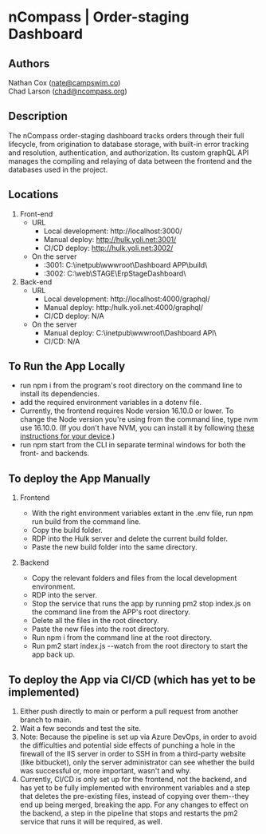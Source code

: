# nCompass | Order-staging Dashboard

## Authors

Nathan Cox (<nate@campswim.co>)  
Chad Larson (<chad@ncompass.org>)

## Description

The nCompass order-staging dashboard tracks orders through their full lifecycle, from origination to database storage, with built-in error tracking and resolution, authentication, and authorization. Its custom graphQL API manages the compiling and relaying of data between the frontend and the databases used in the project.

## Locations

1. Front-end
    - URL
      - Local development: http://localhost:3000/
      - Manual deploy: http://hulk.yoli.net:3001/
      - CI/CD deploy: http://hulk.yoli.net:3002/
    - On the server
      - :3001: C:\inetpub\wwwroot\Dashboard APP\build\
      - :3002: C:\web\STAGE\ErpStageDashboard\
2. Back-end
    - URL
      - Local development: http://localhost:4000/graphql/
      - Manual deploy: http:/hulk.yoli.net:4000/graphql/
      - CI/CD deploy: N/A
    - On the server
      - Manual deploy: C:\inetpub\wwwroot\Dashboard API\
      - CI/CD: N/A

## To Run the App Locally

- run npm i from the program's root directory on the command line to install its dependencies.
- add the required environment variables in a dotenv file.
- Currently, the frontend requires Node version 16.10.0 or lower. To change the Node version you're using from the command line, type nvm use 16.10.0. (If you don't have NVM, you can install it by following [these instructions for your device](https://www.freecodecamp.org/news/node-version-manager-nvm-install-guide/).)
- run npm start from the CLI in separate terminal windows for both the front- and backends.

## To deploy the App Manually

1. Frontend
  
    - With the right environment variables extant in the .env file, run npm run build from the command line.
    - Copy the build folder.
    - RDP into the Hulk server and delete the current build folder.
    - Paste the new build folder into the same directory.

2. Backend

    - Copy the relevant folders and files from the local development environment.
    - RDP into the server.
    - Stop the service that runs the app by running pm2 stop index.js on the command line from the APP's root directory.
    - Delete all the files in the root directory.
    - Paste the new files into the root directory.
    - Run npm i from the command line at the root directory.
    - Run pm2 start index.js --watch from the root directory to start the app back up.

## To deploy the App via CI/CD (which has yet to be implemented)

1. Either push directly to main or perform a pull request from another branch to main.
2. Wait a few seconds and test the site.
3. Note: Because the pipeline is set up via Azure DevOps, in order to avoid the difficulties and potential side effects of punching a hole in the firewall of the IIS server in order to SSH in from a third-party website (like bitbucket), only the server administrator can see whether the build was successful or, more important, wasn't and why.
4. Currently, CI/CD is only set up for the frontend, not the backend, and has yet to be fully implemented with environment variables and a step that deletes the pre-existing files, instead of copying over them--they end up being merged, breaking the app. For any changes to effect on the backend, a step in the pipeline that stops and restarts the pm2 service that runs it will be required, as well.
